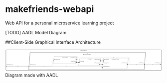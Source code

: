 # makefriends-webapi
Web API for a personal microservice learning project

[TODO] AADL Model Diagram

##Client-Side Graphical Interface Architecture

![Client-Side AADL Diagram](https://raw.githubusercontent.com/AbdullahRasheed/makefriends-webapi/main/client_aadl_diagram.PNG)
Diagram made with AADL
